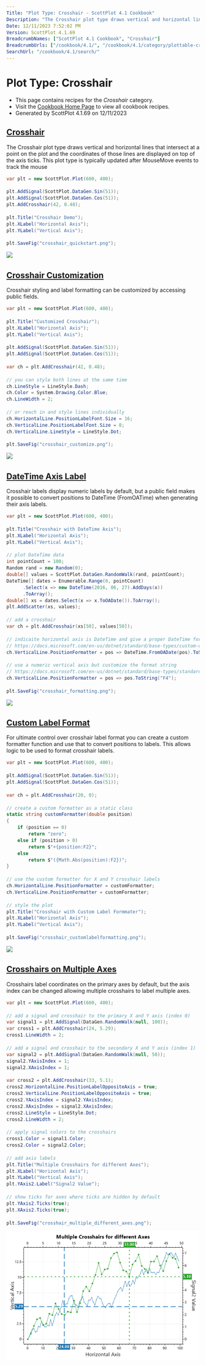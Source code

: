 ```yaml
---
Title: "Plot Type: Crosshair - ScottPlot 4.1 Cookbook"
Description: "The Crosshair plot type draws vertical and horizontal lines that intersect at a point on the plot and the coordinates of those lines are displayed on top of the axis ticks. This plot type is typically updated after MouseMove events to track the mouse."
Date: 12/11/2023 7:52:02 PM
Version: ScottPlot 4.1.69
BreadcrumbNames: ["ScottPlot 4.1 Cookbook", "Crosshair"]
BreadcrumbUrls: ["/cookbook/4.1/", "/cookbook/4.1/category/plottable-crosshair/"]
SearchUrl: "/cookbook/4.1/search/"
---
```


# Plot Type: Crosshair
* This page contains recipes for the _Crosshair_ category.
* Visit the [Cookbook Home Page](../../) to view all cookbook recipes.
* Generated by ScottPlot 4.1.69 on 12/11/2023
<h2><a href='/cookbook/4.1/recipes/crosshair_quickstart/'>Crosshair</a></h2>

The Crosshair plot type draws vertical and horizontal lines that intersect at a point on the plot and the coordinates of those lines are displayed on top of the axis ticks. This plot type is typically updated after MouseMove events to track the mouse

```cs
var plt = new ScottPlot.Plot(600, 400);

plt.AddSignal(ScottPlot.DataGen.Sin(51));
plt.AddSignal(ScottPlot.DataGen.Cos(51));
plt.AddCrosshair(42, 0.48);

plt.Title("Crosshair Demo");
plt.XLabel("Horizontal Axis");
plt.YLabel("Vertical Axis");

plt.SaveFig("crosshair_quickstart.png");
```

<img src='../../images/crosshair_quickstart.png' class='d-block mx-auto my-5' />


<h2><a href='/cookbook/4.1/recipes/crosshair_customize/'>Crosshair Customization</a></h2>

Crosshair styling and label formatting can be customized by accessing public fields.

```cs
var plt = new ScottPlot.Plot(600, 400);

plt.Title("Customized Crosshair");
plt.XLabel("Horizontal Axis");
plt.YLabel("Vertical Axis");

plt.AddSignal(ScottPlot.DataGen.Sin(51));
plt.AddSignal(ScottPlot.DataGen.Cos(51));

var ch = plt.AddCrosshair(42, 0.48);

// you can style both lines at the same time
ch.LineStyle = LineStyle.Dash;
ch.Color = System.Drawing.Color.Blue;
ch.LineWidth = 2;

// or reach in and style lines individually
ch.HorizontalLine.PositionLabelFont.Size = 16;
ch.VerticalLine.PositionLabelFont.Size = 8;
ch.VerticalLine.LineStyle = LineStyle.Dot;

plt.SaveFig("crosshair_customize.png");
```

<img src='../../images/crosshair_customize.png' class='d-block mx-auto my-5' />


<h2><a href='/cookbook/4.1/recipes/crosshair_formatting/'>DateTime Axis Label</a></h2>

Crosshair labels display numeric labels by default, but a public field makes it possible to convert positions to DateTime (FromOATime) when generating their axis labels.

```cs
var plt = new ScottPlot.Plot(600, 400);

plt.Title("Crosshair with DateTime Axis");
plt.XLabel("Horizontal Axis");
plt.YLabel("Vertical Axis");

// plot DateTime data
int pointCount = 100;
Random rand = new Random(0);
double[] values = ScottPlot.DataGen.RandomWalk(rand, pointCount);
DateTime[] dates = Enumerable.Range(0, pointCount)
      .Select(x => new DateTime(2016, 06, 27).AddDays(x))
      .ToArray();
double[] xs = dates.Select(x => x.ToOADate()).ToArray();
plt.AddScatter(xs, values);

// add a crosshair
var ch = plt.AddCrosshair(xs[50], values[50]);

// indicaite horizontal axis is DateTime and give a proper DateTime format string
// https://docs.microsoft.com/en-us/dotnet/standard/base-types/custom-date-and-time-format-strings
ch.VerticalLine.PositionFormatter = pos => DateTime.FromOADate(pos).ToString("d");

// use a numeric vertical axis but customize the format string
// https://docs.microsoft.com/en-us/dotnet/standard/base-types/standard-numeric-format-strings
ch.VerticalLine.PositionFormatter = pos => pos.ToString("F4");

plt.SaveFig("crosshair_formatting.png");
```

<img src='../../images/crosshair_formatting.png' class='d-block mx-auto my-5' />


<h2><a href='/cookbook/4.1/recipes/crosshair_customlabelformatting/'>Custom Label Format</a></h2>

For ultimate control over crosshair label format you can create a custom formatter function and use that to convert positions to labels. This allows logic to be used to format crosshair labels.

```cs
var plt = new ScottPlot.Plot(600, 400);

plt.AddSignal(ScottPlot.DataGen.Sin(51));
plt.AddSignal(ScottPlot.DataGen.Cos(51));

var ch = plt.AddCrosshair(20, 0);

// create a custom formatter as a static class
static string customFormatter(double position)
{
    if (position == 0)
        return "zero";
    else if (position > 0)
        return $"+{position:F2}";
    else
        return $"({Math.Abs(position):F2})";
}

// use the custom formatter for X and Y crosshair labels
ch.HorizontalLine.PositionFormatter = customFormatter;
ch.VerticalLine.PositionFormatter = customFormatter;

// style the plot
plt.Title("Crosshair with Custom Label Formmater");
plt.XLabel("Horizontal Axis");
plt.YLabel("Vertical Axis");

plt.SaveFig("crosshair_customlabelformatting.png");
```

<img src='../../images/crosshair_customlabelformatting.png' class='d-block mx-auto my-5' />


<h2><a href='/cookbook/4.1/recipes/crosshair_multiple_different_axes/'>Crosshairs on Multiple Axes</a></h2>

Crosshairs label coordinates on the primary axes by default, but the axis index can be changed allowing multiple crosshairs to label multiple axes.

```cs
var plt = new ScottPlot.Plot(600, 400);

// add a signal and crosshair to the primary X and Y axis (index 0)
var signal1 = plt.AddSignal(DataGen.RandomWalk(null, 100));
var cross1 = plt.AddCrosshair(24, 5.29);
cross1.LineWidth = 2;

// add a signal and crosshair to the secondary X and Y axis (index 1)
var signal2 = plt.AddSignal(DataGen.RandomWalk(null, 50));
signal2.YAxisIndex = 1;
signal2.XAxisIndex = 1;

var cross2 = plt.AddCrosshair(33, 5.1);
cross2.HorizontalLine.PositionLabelOppositeAxis = true;
cross2.VerticalLine.PositionLabelOppositeAxis = true;
cross2.YAxisIndex = signal2.YAxisIndex;
cross2.XAxisIndex = signal2.XAxisIndex;
cross2.LineStyle = LineStyle.Dot;
cross2.LineWidth = 2;

// apply signal colors to the crosshairs
cross1.Color = signal1.Color;
cross2.Color = signal2.Color;

// add axis labels
plt.Title("Multiple Crosshairs for different Axes");
plt.XLabel("Horizontal Axis");
plt.YLabel("Vertical Axis");
plt.YAxis2.Label("Signal2 Value");

// show ticks for axes where ticks are hidden by default
plt.YAxis2.Ticks(true);
plt.XAxis2.Ticks(true);

plt.SaveFig("crosshair_multiple_different_axes.png");
```

<img src='../../images/crosshair_multiple_different_axes.png' class='d-block mx-auto my-5' />



